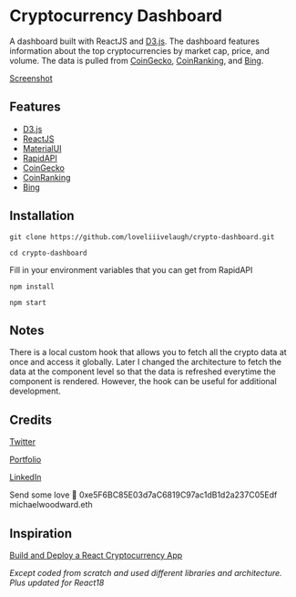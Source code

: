 # Cryptocurrency Dashboard

A dashboard built with ReactJS and [D3.js](https://d3js.org/). The dashboard features information about the top cryptocurrencies by market cap, price, and volume. The data is pulled from [CoinGecko](https://www.coingecko.com/), [CoinRanking](https://coinranking.com/), and [Bing](https://www.bing.com/).

[Screenshot](./src/assets/images/crypto-dashboard.png)
## Features

  * [D3.js](https://d3js.org/)
  * [ReactJS](https://reactjs.org/)
  * [MaterialUI](https://material-ui.com/)
  * [RapidAPI](https://rapidapi.com/)
  * [CoinGecko](https://www.coingecko.com/)
  * [CoinRanking](https://coinranking.com/)
  * [Bing](https://www.bing.com/)
## Installation

`git clone https://github.com/loveliiivelaugh/crypto-dashboard.git`

`cd crypto-dashboard`

Fill in your environment variables that you can get from RapidAPI

`npm install`

`npm start`

## Notes

There is a local custom hook that allows you to fetch all the crypto data at once and access it globally. Later I changed the architecture to fetch the data at the component level so that the data is refreshed everytime the component is rendered. However, the hook can be useful for additional development.

## Credits

[Twitter](https://twitter.com/loveliiivelaugh)

[Portfolio](https://michaelwoodward.dev)

[LinkedIn](https://www.linkedin.com/in/michaelanthonywoodward/)

Send some love 💛
0xe5F6BC85E03d7aC6819C97ac1dB1d2a237C05Edf
michaelwoodward.eth

## Inspiration

[Build and Deploy a React Cryptocurrency App](https://www.youtube.com/watch?v=9DDX3US3kss&t=133s)

*Except coded from scratch and used different libraries and architecture. Plus updated for React18*
